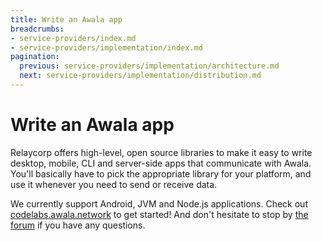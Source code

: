 ```yaml
---
title: Write an Awala app
breadcrumbs:
- service-providers/index.md
- service-providers/implementation/index.md
pagination:
  previous: service-providers/implementation/architecture.md
  next: service-providers/implementation/distribution.md
---
```


# Write an Awala app

Relaycorp offers high-level, open source libraries to make it easy to write desktop, mobile, CLI and server-side apps that communicate with Awala. You'll basically have to pick the appropriate library for your platform, and use it whenever you need to send or receive data.

We currently support Android, JVM and Node.js applications. Check out [codelabs.awala.network](https://codelabs.awala.network) to get started! And don't hesitate to stop by [the forum](https://community.awala.network/) if you have any questions.
